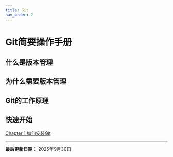 ```yaml
---
title: Git
nav_order: 2
---
```


# Git简要操作手册

## 什么是版本管理

## 为什么需要版本管理

## Git的工作原理

## 快速开始
[Chapter 1 如何安装Git](/Git/chap1.md)

---

**最后更新日期：** 2025年9月30日
